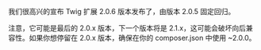 我们很高兴的宣布 Twig 扩展 2.0.6 版本发布了，由版本 2.0.5 固定回归。

注意，它可能是最后的 2.0.x 版本，下一个版本将是 2.1.x，这可能会破坏向后兼容性。如果你想停留在 2.0.x 版本，确保在你的 composer.json 中使用 ~2.0.0。
